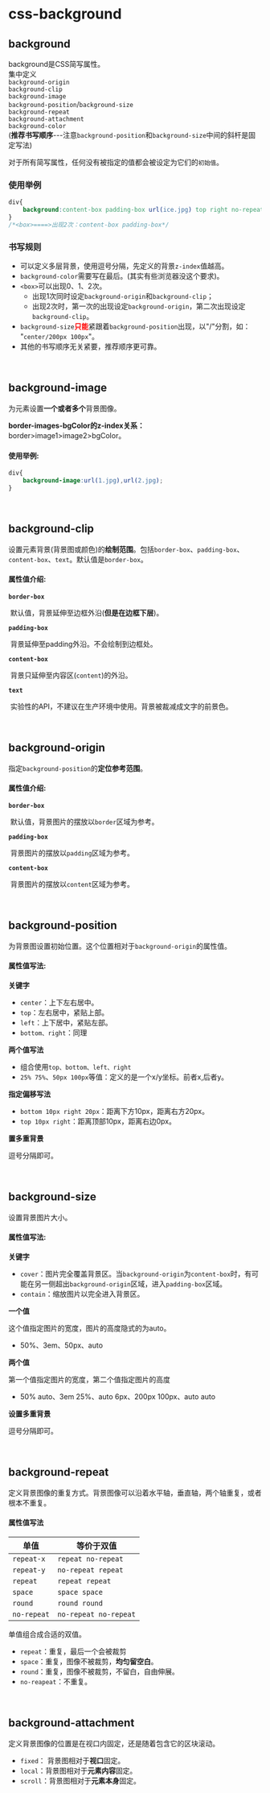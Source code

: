# css-background

## background <Badge text="简写属性"/>
background是CSS简写属性。    
集中定义    
`background-origin`    
`background-clip`    
`background-image`    
`background-position`/`background-size`    
`background-repeat`    
`background-attachment`    
`background-color`      
(**推荐书写顺序**---注意`background-position`和`background-size`中间的斜杆是固定写法)

对于所有简写属性，任何没有被指定的值都会被设定为它们的`初始值`。

### 使用举例

```css
div{
    background:content-box padding-box url(ice.jpg) top right no-repeat space scroll pink;
}
/*<box>====>出现2次：content-box padding-box*/
```
### 书写规则

- 可以定义多层背景，使用逗号分隔，先定义的背景`z-index`值越高。
- `background-color`需要写在最后。(其实有些浏览器没这个要求)。
- `<box>`可以出现0、1、2次。
    - 出现1次同时设定`background-origin`和`background-clip`；
    - 出现2次时，第一次的出现设定`background-origin`，第二次出现设定`background-clip`。
- `background-size`<span style="color:red;">**只能**</span>紧跟着`background-position`出现，以"/"分割，如： "`center/200px 100px`"。
- 其他的书写顺序无关紧要，推荐顺序更可靠。

<br/>

## background-image
为元素设置**一个或者多个**背景图像。

**border-images-bgColor的z-index关系：** border>image1>image2>bgColor。
####  **使用举例:**

```css
div{
    background-image:url(1.jpg),url(2.jpg);
}
```
<br/>

## background-clip

设置元素背景(背景图或颜色)的**绘制范围**。包括`border-box`、`padding-box`、`content-box`、`text`。默认值是`border-box`。

#### 属性值介绍:

**`border-box`**

​		默认值，背景延伸至边框外沿(**但是在边框下层**)。

**`padding-box`**

​		背景延伸至padding外沿。不会绘制到边框处。

**`content-box`**

​		背景只延伸至内容区(`content`)的外沿。

**`text`**

​		实验性的API，不建议在生产环境中使用。背景被裁减成文字的前景色。

<br/>

## background-origin

指定`background-position`的**定位参考范围**。

#### 属性值介绍:

**`border-box`**

​		默认值，背景图片的摆放以`border`区域为参考。

**`padding-box`**

​		背景图片的摆放以`padding`区域为参考。

**`content-box`**

​		背景图片的摆放以`content`区域为参考。

<br/>

## background-position

为背景图设置初始位置。这个位置相对于`background-origin`的属性值。

#### 属性值写法:

**关键字**

- `center`：上下左右居中。
- `top`：左右居中，紧贴上部。
- `left`：上下居中，紧贴左部。
- `bottom、right`：同理

**两个值写法**

- 组合使用`top、bottom、left、right`
- `25% 75%`、`50px 100px`等值：定义的是一个x/y坐标。前者x,后者y。

**指定偏移写法**

- `bottom 10px right 20px`：距离下方10px，距离右方20px。
- `top 10px right`：距离顶部10px，距离右边0px。

**置多重背景**

逗号分隔即可。

<br/>

## background-size

设置背景图片大小。

#### 属性值写法:

**关键字**

- `cover`：图片完全覆盖背景区。当`background-origin`为`content-box`时，有可能在另一侧超出`background-origin`区域，进入`padding-box`区域。
- `contain`：缩放图片以完全进入背景区。

**一个值**

这个值指定图片的宽度，图片的高度隐式的为auto。

- 50%、3em、50px、auto

**两个值**

第一个值指定图片的宽度，第二个值指定图片的高度

- 50% auto、3em 25%、auto 6px、200px 100px、auto auto

**设置多重背景**

逗号分隔即可。

<br/>

## background-repeat

定义背景图像的重复方式。背景图像可以沿着水平轴，垂直轴，两个轴重复，或者根本不重复。

#### 属性值写法

| **单值**    | **等价于双值**        |
| ----------- | --------------------- |
| `repeat-x`  | `repeat no-repeat`    |
| `repeat-y`  | `no-repeat repeat`    |
| `repeat`    | `repeat repeat`       |
| `space`     | `space space`         |
| `round`     | `round round`         |
| `no-repeat` | `no-repeat no-repeat` |

单值组合成合适的双值。

- `repeat`：重复，最后一个会被裁剪
- `space`：重复，图像不被裁剪，**均匀留空白**。
- `round`：重复，图像不被裁剪，不留白，自由伸展。
- `no-reapeat`：不重复。

<br/>

## background-attachment

定义背景图像的位置是在视口内固定，还是随着包含它的区块滚动。

- `fixed`： 背景图相对于**视口**固定。
- `local`：背景图相对于**元素内容**固定。
- `scroll`：背景图相对于**元素本身**固定。
